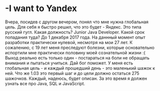 # -I want to Yandex

Вчера, посидев с другом вечером, понял что мне нужна глобальная цель. Для себя я быстро решил, что это будет - Яндекс. 
Это типа русский гугл. Какая должность? Junior Java Developer. Какой срок попадания туда? До 1 декабря 2017 года.
На даннный момент опыт разработки практически нулевой, несмотря на мои 27 лет. К сожалению, с 19 лет меня преследуют болезни, 
которые основательно испортили мне практически половину моей сознательной жизни :( 
Выход реально есть только один - постараться на боли не обращать внимания и пытаться учиться. Дай бог поможет.
У меня есть глобальная цель - и каждый прошедший день - это маленький шажок к ней. Что же 1.03 это первый шаг и до цели должно
остаться 275 шажочков. Каждый, надеюсь, будет описан.
За это время я должен узнать все про Java, SQL и JavaScript.

